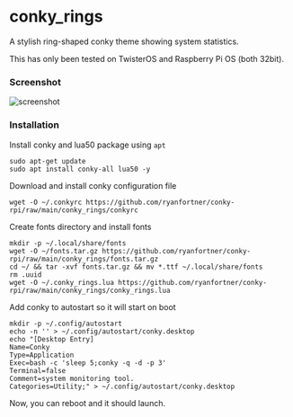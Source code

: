 # conky_rings

A stylish ring-shaped conky theme showing system statistics.

This has only been tested on TwisterOS and Raspberry Pi OS (both 32bit).


### Screenshot
![screenshot](https://i.imgur.com/gLdUnBf.png)

### Installation
Install conky and lua50 package using `apt`
```
sudo apt-get update
sudo apt install conky-all lua50 -y
```
Download and install conky configuration file
```
wget -O ~/.conkyrc https://github.com/ryanfortner/conky-rpi/raw/main/conky_rings/conkyrc
```
Create fonts directory and install fonts
```
mkdir -p ~/.local/share/fonts
wget -O ~/fonts.tar.gz https://github.com/ryanfortner/conky-rpi/raw/main/conky_rings/fonts.tar.gz
cd ~/ && tar -xvf fonts.tar.gz && mv *.ttf ~/.local/share/fonts
rm .uuid
wget -O ~/.conky_rings.lua https://github.com/ryanfortner/conky-rpi/raw/main/conky_rings/conky_rings.lua
```
Add conky to autostart so it will start on boot
```
mkdir -p ~/.config/autostart
echo -n '' > ~/.config/autostart/conky.desktop
echo "[Desktop Entry]
Name=Conky
Type=Application
Exec=bash -c 'sleep 5;conky -q -d -p 3'
Terminal=false
Comment=system monitoring tool.
Categories=Utility;" > ~/.config/autostart/conky.desktop
```
Now, you can reboot and it should launch.
